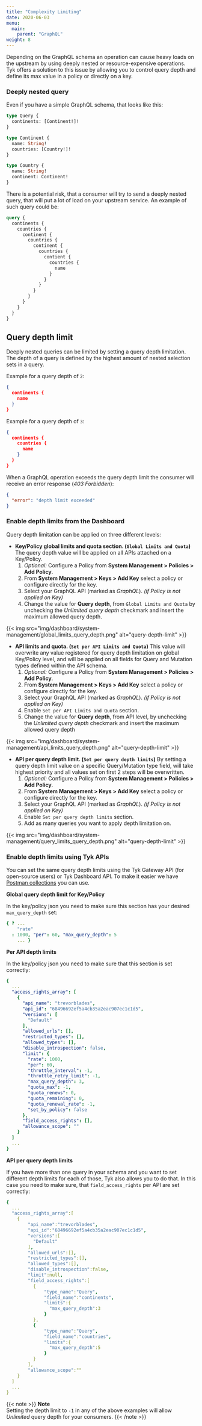 ```yaml
---
title: "Complexity Limiting"
date: 2020-06-03
menu:
  main:
    parent: "GraphQL"
weight: 8
---
```


Depending on the GraphQL schema an operation can cause heavy loads on the upstream by using deeply nested or resource-expensive operations. Tyk offers a solution to this issue by allowing you to control query depth and define its max value in a policy or directly on a key.

### Deeply nested query

Even if you have a simple GraphQL schema, that looks like this:

```graphql
type Query {
  continents: [Continent!]!
}

type Continent {
  name: String!
  countries: [Country!]!
}

type Country {
  name: String!
  continent: Continent!
}
```

There is a potential risk, that a consumer will try to send a deeply nested query, that will put a lot of load on your upstream service. An example of such query could be:

```graphql
query {
  continents {
    countries {
      continent {
        countries {
          continent {
            countries {
              contient {
                countries {
                  name
                }
              }
            }
          }
        }
      }
    }
  }
}
```

## Query depth limit

Deeply nested queries can be limited by setting a query depth limitation. The depth of a query is defined by the highest amount of nested selection sets in a query.

Example for a query depth of `2`:

```json
{
  continents {
    name
  }
}
```

Example for a query depth of `3`:

```json
{
  continents {
    countries {
      name
    }
  }
}
```

When a GraphQL operation exceeds the query depth limit the consumer will receive an error response (_403 Forbidden_):

```json
{
  "error": "depth limit exceeded"
}
```

### Enable depth limits from the Dashboard

Query depth limitation can be applied on three different levels:

- **Key/Policy global limits and quota section. (`Global Limits and Quota`)** The query depth value will be applied on all APIs attached on a Key/Policy.
  1. _Optional:_ Configure a Policy from **System Management > Policies > Add Policy**.
  2. From **System Management > Keys > Add Key** select a policy or configure directly for the key.
  3. Select your GraphQL API (marked as _GraphQL_). <em>(if Policy is not applied on Key)</em>
  4. Change the value for **Query depth**, from `Global Limits and Quota` by unchecking the _Unlimited query depth_ checkmark and insert the maximum allowed query depth.

{{< img src="img/dashboard/system-management/global_limits_query_depth.png" alt="query-depth-limit" >}}

- **API limits and quota. (`Set per API Limits and Quota`)** This value will overwrite any value registered for query depth limitation on global Key/Policy level, and will be applied on all fields for Query and Mutation types defined within the API schema.
  1. _Optional:_ Configure a Policy from **System Management > Policies > Add Policy**.
  2. From **System Management > Keys > Add Key** select a policy or configure directly for the key.
  3. Select your GraphQL API (marked as _GraphQL_). <em>(if Policy is not applied on Key)</em>
  4. Enable `Set per API Limits and Quota` section.
  5. Change the value for **Query depth**, from API level, by unchecking the _Unlimited query depth_ checkmark and insert the maximum allowed query depth

{{< img src="img/dashboard/system-management/api_limits_query_depth.png" alt="query-depth-limit" >}}

- **API per query depth limit. (`Set per query depth limits`)** By setting a query depth limit value on a specific Query/Mutation type field, will take highest priority and all values set on first 2 steps will be overwritten.
  1. _Optional:_ Configure a Policy from **System Management > Policies > Add Policy**.
  2. From **System Management > Keys > Add Key** select a policy or configure directly for the key.
  3. Select your GraphQL API (marked as _GraphQL_). <em>(if Policy is not applied on Key)</em>
  4. Enable `Set per query depth limits` section.
  5. Add as many queries you want to apply depth limitation on.

{{< img src="img/dashboard/system-management/query_limits_query_depth.png" alt="query-depth-limit" >}}

### Enable depth limits using Tyk APIs

You can set the same query depth limits using the Tyk Gateway API (for open-source users) or Tyk Dashboard API. To make it easier we have [Postman collections](https://www.postman.com/tyk-technologies/workspace/tyk-public-workspace/overview) you can use.

**Global query depth limit for Key/Policy**

In the key/policy json you need to make sure this section has your desired `max_query_depth` set:

```yaml
{ ? ...
    "rate"
  : 1000, "per": 60, "max_query_depth": 5
    ... }
```

**Per API depth limits**

In the key/policy json you need to make sure that this section is set correctly:

```yaml
{
  ...
  "access_rights_array": [
    {
      "api_name": "trevorblades",
      "api_id": "68496692ef5a4cb35a2eac907ec1c1d5",
      "versions": [
        "Default"
      ],
      "allowed_urls": [],
      "restricted_types": [],
      "allowed_types": [],
      "disable_introspection": false,
      "limit": {
        "rate": 1000,
        "per": 60,
        "throttle_interval": -1,
        "throttle_retry_limit": -1,
        "max_query_depth": 3,
        "quota_max": -1,
        "quota_renews": 0,
        "quota_remaining": 0,
        "quota_renewal_rate": -1,
        "set_by_policy": false
      },
      "field_access_rights": [],
      "allowance_scope": ""
    }
  ]
  ...
}
```

**API per query depth limits**

If you have more than one query in your schema and you want to set different depth limits for each of those, Tyk also allows you to do that. In this case you need to make sure, that `field_access_rights` per API are set correctly:

```yaml
{
  ...
  "access_rights_array":[
    {
        "api_name":"trevorblades",
        "api_id":"68496692ef5a4cb35a2eac907ec1c1d5",
        "versions":[
          "Default"
        ],
        "allowed_urls":[],
        "restricted_types":[],
        "allowed_types":[],
        "disable_introspection":false,
        "limit":null,
        "field_access_rights":[
          {
              "type_name":"Query",
              "field_name":"continents",
              "limits":{
                "max_query_depth":3
              }
          },
          {
              "type_name":"Query",
              "field_name":"countries",
              "limits":{
                "max_query_depth":5
              }
          }
        ],
        "allowance_scope":""
    }
  ]
  ...
}
```

{{< note >}}
**Note**  
Setting the depth limit to `-1` in any of the above examples will allow _Unlimited_ query depth for your consumers.
{{< /note >}}

